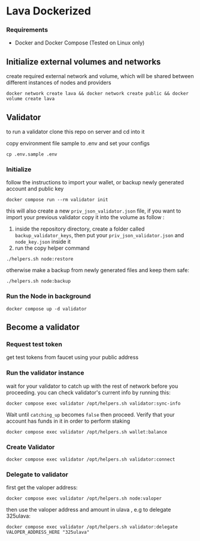 # Lava Dockerized

### Requirements
- Docker and Docker Compose (Tested on Linux only)

## Initialize external volumes and networks
create required external network and volume, which will be shared between different instances of nodes and providers
```shell
docker network create lava && docker network create public && docker volume create lava
```
## Validator
to run a validator clone this repo on server and cd into it

copy environment file sample to .env and set your configs
```shell
cp .env.sample .env
```

### Initialize

follow the instructions to import your wallet, or backup newly generated account and public key
```shell
docker compose run --rm validator init
```
this will also create a new `priv_json_validator.json` file, if you want to import your previous validator copy it into the volume as follow :
1. inside the repository directory, create a folder called `backup_validator_keys`, then put your `priv_json_validator.json` and `node_key.json` inside it
2. run the copy helper command
```shell
./helpers.sh node:restore
```
otherwise make a backup from newly generated files and keep them safe:
```shell
./helpers.sh node:backup
```
### Run the Node in background
```shell
docker compose up -d validator
```

## Become a validator

### Request test token
get test tokens from faucet using your public address

### Run the validator instance

wait for your validator to catch up with the rest of network before you proceeding. you can check validator's current info by running this:
```shell
docker compose exec validator /opt/helpers.sh validator:sync-info
```
Wait until `catching_up` becomes `false` then proceed.
Verify that your account has funds in it in order to perform staking
```shell
docker compose exec validator /opt/helpers.sh wallet:balance
```
### Create Validator

```shell
docker compose exec validator /opt/helpers.sh validator:connect
```

### Delegate to validator
first get the valoper address:
```shell
docker compose exec validator /opt/helpers.sh node:valoper
```
then use the valoper address and amount in ulava , e.g to delegate 325ulava:
```shell
docker compose exec validator /opt/helpers.sh validator:delegate VALOPER_ADDRESS_HERE "325ulava"

```


